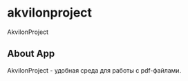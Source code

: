 # akvilonproject

AkvilonProject

## About App
AkvilonProject - удобная среда для работы с pdf-файлами.
